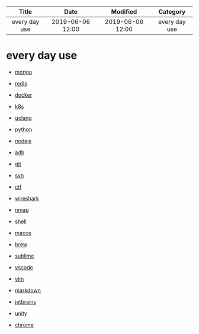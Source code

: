 | Title                | Date             | Modified         | Category          |
|:--------------------:|:----------------:|:----------------:|:-----------------:|
| every day use              | 2019-06-06 12:00 | 2019-06-06 12:00 | every day use            |



# every day use



- [mongo](./mongo.md)
- [redis](./redis.md)

- [docker](./docker.md)
- [k8s](./k8s.md)


- [golang](./golang.md)
- [python](./python.md)
- [nodejs](./nodejs.md)


- [adb](./adb.md)


- [git](./git.md)
- [svn](./svn.md)


- [ctf](./ctf.md)
- [wireshark](./wireshark.md)
- [nmap](./nmap.md)

- [shell](./shell.md)
- [macos](./macos.md)
- [brew](./brew.md)

- [sublime](./sublime.md)
- [vscode](./vscode.md)
- [vim](./vim.md)
- [markdown](./markdown.md)
- [jetbrains](./jetbrains.md)

- [unity](./unity.md)

- [chrome](./chrome.md)